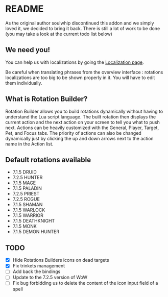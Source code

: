 # README

As the original author soulwhip discontinued this addon and we simply loved it, we decided to bring it back. There is still a lot of work to be done (you may take a look at the current todo list below)

## We need you!

You can help us with localizations by going the [Localization page](https://wow.curseforge.com/projects/rotation-builder/localization).

Be careful when translating phrases from the overview interface : rotations localizations are too big to be shown properly in it. You will have to edit them individually.

## What is Rotation Builder?

Rotation Builder allows you to build rotations dynamically without having to understand the Lua script language. The built rotation then displays the current action and the next action on your screen to tell you what to push next. Actions can be heavily customized with the General, Player, Target, Pet, and Focus tabs. The priority of actions can also be changed dynamically just by clicking the up and down arrows next to the action name in the Action list.

## Default rotations available

- 7.1.5 DRUID
- 7.2.5 HUNTER
- 7.1.5 MAGE
- 7.1.5 PALADIN
- 7.2.5 PRIEST
- 7.2.5 ROGUE
- 7.1.5 SHAMAN
- 7.1.5 WARLOCK
- 7.1.5 WARRIOR
- 7.1.5 DEATHKNIGHT
- 7.1.5 MONK
- 7.1.5 DEMON HUNTER

## TODO

- [x] Hide Rotations Builders icons on dead targets
- [x] Fix trinkets management
- [ ] Add back the bindings
- [ ] Update to the 7.2.5 version of WoW
- [ ] Fix bug forbidding us to delete the content of the icon input field of a spell
